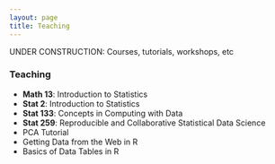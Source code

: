 ```yaml
---
layout: page
title: Teaching
---
```


<p class="message">
  UNDER CONSTRUCTION: Courses, tutorials, workshops, etc
</p>


<h3>
  <span class="fa fa-university fa-lg main-list-item-icon"></span>
    Teaching
</h3>

- __Math 13__: Introduction to Statistics
- __Stat 2__: Introduction to Statistics
- __Stat 133__: Concepts in Computing with Data
- __Stat 259__: Reproducible and Collaborative Statistical Data Science
- PCA Tutorial
- Getting Data from the Web in R
- Basics of Data Tables in R

